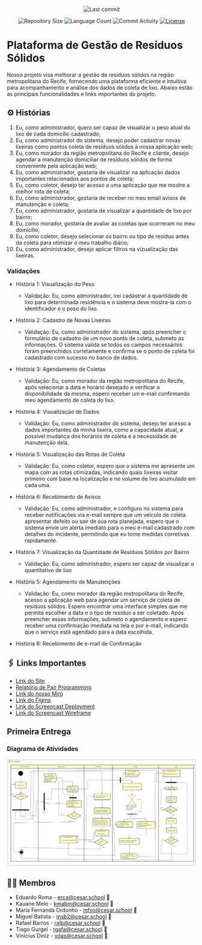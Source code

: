 <p align="center">
  <img
    src="https://img.shields.io/github/last-commit/MigueldsBatista/conecta-cesar"
    alt="Last commit"
  />
</p>

<p align="center">
  <img
    src="https://img.shields.io/github/repo-size/MigueldsBatista/Rec-Tech"
    alt="Repository Size"
  />
  <img
    src="https://img.shields.io/github/languages/count/MigueldsBatista/Rec-Tech"
    alt="Language Count"
  />
  <img
    src="https://img.shields.io/github/commit-activity/t/MigueldsBatista/Rec-Tech"
    alt="Commit Activity"
  />
  <a href="LICENSE"
    ><img
      src="https://img.shields.io/github/license/MigueldsBatista/Rec-Tech"
      alt="License"
  /></a>
</p>

# Plataforma de Gestão de Resíduos Sólidos

Nosso projeto visa melhorar a gestão de resíduos sólidos na região metropolitana do Recife, fornecendo uma plataforma eficiente e intuitiva para acompanhamento e análise dos dados de coleta de lixo. Abaixo estão as principais funcionalidades e links importantes do projeto.

## ⚙️ Histórias

1. Eu, como administrador, quero ser capaz de visualizar o peso atual do lixo de cada domicílio cadastrado;
2. Eu, como administrador do sistema, desejo poder cadastrar novas lixeiras como pontos coleta de resíduos sólidos à nossa aplicação web;
3. Eu, como morador da região metropolitana do Recife e cliente, desejo agendar a manutenção domiciliar de resíduos sólidos de forma conveniente pela aplicação web;
4. Eu, como administrador, gostaria de visualizar na aplicação dados importantes relacionados aos pontos de coleta;
5. Eu, como coletor, desejo ter acesso a uma aplicação que me mostre a melhor rota de coleta;
6. Eu, como administrador, gostaria de receber no meu email avisos de manutenção e coleta;
7. Eu, como administrador, gostaria de visualizar a quantidade de lixo por bairro;
8. Eu, como morador, gostaria de avaliar as coletas que ocorreram no meu domicílio;
9. Eu, como coletor, desejo selecionar os bairro ou tipo de resíduo antes da coleta para otimizar o meu trabalho diário;
10. Eu, como administrador, desejo aplicar filtros na vizualização das lixeiras.

### Validações

- História 1: Visualização do Peso
  - Validação: Eu, como administrador, irei cadastrar a quantidade de lixo para determinada residência e o sistema deve mostra-la com o identificador e o peso do lixo.

- História 2: Cadastro de Novas Lixeiras
  - Validação: Eu, como administrador do sistema, após preencher o formulário de cadastro de um novo ponto de coleta, submeto as informações. O sistema valida se todos os campos necessários foram preenchidos corretamente e confirma se o ponto de coleta foi cadastrado com sucesso no banco de dados.

- História 3: Agendamento de Coletas
  - Validação: Eu, como morador da região metropolitana do Recife, após selecionar a data e horário desejado e verificar a disponibilidade da mesma, espero receber um e-mail confirmando meu agendamento de coleta do lixo.

- História 4: Visualização de Dados
  - Validação: Eu, como administrador do sistema, desejo ter acesso a dados importantes da minha lixeira, como a capacidade atual, a possível mudança dos horários de coleta e a necessidade de manutenção dela.

- História 5: Visualização das Rotas de Coleta
  - Validação: Eu, como coletor, espero que o sistema me apresente um mapa com as rotas otimizadas, indicando quais lixeiras visitar primeiro com base na localização e no volume de lixo acumulado em cada uma.

- História 6: Recebimento de Avisos
  - Validação: Eu, como administrador, e configuro no sistema para receber notificações via e-mail sempre que um veículo de coleta apresentar defeito ou sair de sua rota planejada, espero que o sistema envie um alerta imediato para o meu e-mail cadastrado com detalhes do incidente, permitindo que eu tome medidas corretivas rapidamente.

- História 7: Visualização da Quantidade de Resíduos Sólidos por Bairro
  - Validação: Eu, como administrador, espero ser capaz de visualizar o quantitativo de lixo 

- História 5: Agendamento de Manutenções
  - Validação: Eu, como morador da região metropolitana do Recife, acesso a aplicação web para agendar um serviço de coleta de resíduos sólidos. Espero encontrar uma interface simples que me permita escolher a data e o tipo de resíduo a ser coletado. Após preencher essas informações, submeto o agendamento e espero receber uma confirmação imediata na tela e por e-mail, indicando que o serviço está agendado para a data escolhida.

- História 6: Recebimento de e-mail de Confirmação

## 🖇️ Links Importantes

- [Link do Site](https://rec-tech.azurewebsites.net/login/)
- [Relatório de Pair Programming](https://docs.google.com/document/d/1OPxina02W3SsS_ip94wldSsZ5e1cSyig4VLWCAaXy0I/edit?usp=sharing)
- [Link do nosso Miro](https://miro.com/app/board/uXjVNnYqUvs=/?share_link_id=733107696943)
- [Link do Figma](https://www.figma.com/file/3p1WqK2tPZbuOeAHF0nyrV/G5?type=design&node-id=12-82&mode=design&t=sHjEHd3tyCpjLTf5-0)
- [Link do Screencast Deployment](https://youtu.be/mOC6_9p8hqs)
- [Link do Screencast Wireframe](https://youtu.be/ZPDNafSxDCE)

## Primeira Entrega
### Diagrama de Atividades
![Diagrama de Atividades](https://github.com/MigueldsBatista/Rec-Tech/blob/main/Rec-Tech/static/images/diagrama%20Rec-Tech.png?raw=true)

## 👩‍💻 Membros

- Eduardo Roma - erca@cesar.school 📩
- Kauane Melo - kmabm@cesar.school 📩
- Maria Fernanda Ordonho - mfso@cesar.school 📩
- Miguel Batista - msb2@cesar.school 📩
- Rafael Barros - ralb@cesar.school 📩
- Tiago Gurgel - tgafa@cesar.school 📩
- Vinícius Diniz - vdas@cesar.school 📩
